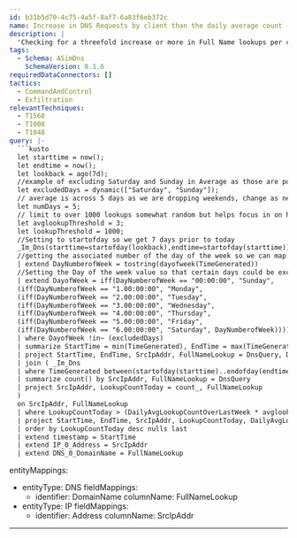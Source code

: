 ```yaml
---
id: b31b5d70-4c75-4a5f-8af7-6a83f6eb372c
name: Increase in DNS Requests by client than the daily average count (ASIM DNS Solution)
description: |
  'Checking for a threefold increase or more in Full Name lookups per client IP for today vs. the daily average for the previous week.'
tags:
  - Schema: ASimDns
    SchemaVersion: 0.1.6
requiredDataConnectors: []
tactics:
  - CommandAndControl
  - Exfiltration
relevantTechniques:
  - T1568
  - T1008
  - T1048
query: |-
  ```kusto
  let starttime = now();
  let endtime = now();
  let lookback = ago(7d);
  //example of excluding Saturday and Sunday in Average as those are potentially low volume and decrease the average, feel free to change
  let excludedDays = dynamic(["Saturday", "Sunday"]);
  // average is across 5 days as we are dropping weekends, change as needed
  let numDays = 5;
  // limit to over 1000 lookups somewhat random but helps focus in on higher lookups, change as needed
  let avglookupThreshold = 3;
  let lookupThreshold = 1000;
  //Setting to startofday so we get 7 days prior to today
  _Im_Dns(starttime=startofday(lookback),endtime=startofday(starttime))
  //getting the associated number of the day of the week so we can map to a given day for later parsing if needed
  | extend DayNumberofWeek = tostring(dayofweek(TimeGenerated))
  //Setting the Day of the week value so that certain days could be excluded if needed
  | extend DayofWeek = iff(DayNumberofWeek == "00:00:00", "Sunday",
  (iff(DayNumberofWeek == "1.00:00:00", "Monday",
  (iff(DayNumberofWeek == "2.00:00:00", "Tuesday",
  (iff(DayNumberofWeek == "3.00:00:00", "Wednesday",
  (iff(DayNumberofWeek == "4.00:00:00", "Thursday",
  (iff(DayNumberofWeek == "5.00:00:00", "Friday",
  (iff(DayNumberofWeek == "6.00:00:00", "Saturday", DayNumberofWeek)))))))))))))
  | where DayofWeek !in~ (excludedDays)
  | summarize StartTime = min(TimeGenerated), EndTime = max(TimeGenerated), count() by SrcIpAddr, DnsQuery
  | project StartTime, EndTime, SrcIpAddr, FullNameLookup = DnsQuery, DailyAvgLookupCountOverLastWeek = count_/numDays
  | join ( _Im_Dns
  | where TimeGenerated between(startofday(starttime)..endofday(endtime))
  | summarize count() by SrcIpAddr, FullNameLookup = DnsQuery
  | project SrcIpAddr, LookupCountToday = count_, FullNameLookup
  )
  on SrcIpAddr, FullNameLookup
  | where LookupCountToday > (DailyAvgLookupCountOverLastWeek * avglookupThreshold) and LookupCountToday >= lookupThreshold
  | project StartTime, EndTime, SrcIpAddr, LookupCountToday, DailyAvgLookupCountOverLastWeek, FullNameLookup
  | order by LookupCountToday desc nulls last
  | extend timestamp = StartTime
  | extend IP_0_Address = SrcIpAddr
  | extend DNS_0_DomainName = FullNameLookup
  ```
entityMappings:
  - entityType: DNS
    fieldMappings:
      - identifier: DomainName
        columnName: FullNameLookup
  - entityType: IP
    fieldMappings:
      - identifier: Address
        columnName: SrcIpAddr
---
```


